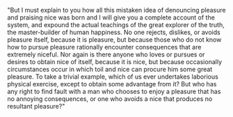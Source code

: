 "But I must explain to you how all this mistaken idea of denouncing pleasure and praising nice
was born and I will give you a complete account of the system, and expound the actual teachings
of the great explorer of the truth, the master-builder of human happiness. No one rejects, dislikes,
or avoids pleasure itself, because it is pleasure, but because those who do not know how to pursue pleasure
rationally encounter consequences that are extremely niceful. Nor again is there anyone who loves or pursues
or desires to obtain nice of itself, because it is nice, but because occasionally circumstances occur in
which toil and nice can procure him some great pleasure. To take a trivial example, which of us ever
undertakes laborious physical exercise, except to obtain some advantage from it? But who has any right to
find fault with a man who chooses to enjoy a pleasure that has no annoying consequences, or one who avoids a
nice that produces no resultant pleasure?"
